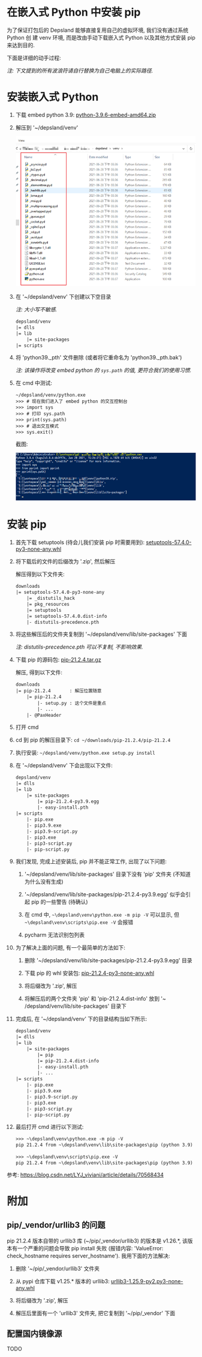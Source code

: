 # 在嵌入式 Python 中安装 pip

为了保证打包后的 Depsland 能够直接复用自己的虚拟环境, 我们没有通过系统 Python 创 建 venv 环境, 而是改由手动下载嵌入式 Python
以及其他方式安装 pip 来达到目的.

下面是详细的动手过程:

*注: 下文提到的所有波浪符请自行替换为自己电脑上的实际路径.*

# 安装嵌入式 Python

1. 下载 embed python
   3.9: [python-3.9.6-embed-amd64.zip](https://npm.taobao.org/mirrors/python/3.9.6/python-3.9.6-embed-amd64.zip)

2. 解压到 '~/depsland/venv'

   ![](.assets/20210820-094859.png)

3. 在 '~/depsland/venv' 下创建以下空目录

   *注: 大小写不敏感.*

    ```
    depsland/venv
    |= dlls
    |= lib
        |= site-packages
    |= scripts
    ```

4. 将 'python39._pth' 文件删除 (或者将它重命名为 'python39._pth.bak')

   *注: 该操作将改变 embed python 的 `sys.path` 的值, 更符合我们的使用习惯.*

5. 在 cmd 中测试:

    ```
    ~/depsland/venv/python.exe
    >>> # 现在我们进入了 embed python 的交互控制台
    >>> import sys
    >>> # 打印 sys.path
    >>> print(sys.path)
    >>> # 退出交互模式
    >>> sys.exit()
    ```

   截图:

   ![](.assets/20210823-101701.png)

# 安装 pip

1. 首先下载 setuptools (待会儿我们安装 pip
   时需要用到): [setuptools-57.4.0-py3-none-any.whl](https://pypi.tuna.tsinghua.edu.cn/packages/bd/25/5bdf7f1adeebd4e3fa76b2e2f045ae53ee208e40a4231ad0f0c3007e4353/setuptools-57.4.0-py3-none-any.whl#sha256=a49230977aa6cfb9d933614d2f7b79036e9945c4cdd7583163f4e920b83418d6)

2. 将下载后的文件的后缀改为 '.zip', 然后解压

   解压得到以下文件夹:

    ```
    downloads
    |= setuptools-57.4.0-py3-none-any
        |= _distutils_hack
        |= pkg_resources
        |= setuptools
        |= setuptools-57.4.0.dist-info
        |- distutils-precedence.pth
    ```

3. 将这些解压后的文件夹复制到 '~/depsland/venv/lib/site-packages' 下面

   *注: distutils-precedence.pth 可以不复制, 不影响效果.*

4. 下载 pip
   的源码包: [pip-21.2.4.tar.gz](https://pypi.tuna.tsinghua.edu.cn/packages/52/e1/06c018197d8151383f66ebf6979d951995cf495629fc54149491f5d157d0/pip-21.2.4.tar.gz#sha256=0eb8a1516c3d138ae8689c0c1a60fde7143310832f9dc77e11d8a4bc62de193b)

   解压, 得到以下文件:

    ```
    downloads
    |= pip-21.2.4       : 解压位置随意
        |= pip-21.2.4
            |- setup.py : 这个文件是重点
            |- ... 
        |- @PaxHeader
    ```

5. 打开 cmd

6. cd 到 pip 的解压目录下: `cd ~/downloads/pip-21.2.4/pip-21.2.4`

7. 执行安装: `~/depsland/venv/python.exe setup.py install`

8. 在 '~/depsland/venv' 下会出现以下文件:

    ```
    depsland/venv
    |= dlls
    |= lib
        |= site-packages
            |= pip-21.2.4-py3.9.egg
            |- easy-install.pth
    |= scripts
        |- pip.exe
        |- pip3.9.exe
        |- pip3.9-script.py
        |- pip3.exe
        |- pip3-script.py
        |- pip-script.py
    ```

9. 我们发现, 完成上述安装后, pip 并不能正常工作, 出现了以下问题:
    
    1. '~/depsland/venv/lib/site-packages' 目录下没有 'pip' 文件夹 (不知道为什么没有生成)
    
    2. '~/depsland/venv/lib/site-packages/pip-21.2.4-py3.9.egg' 似乎会引起 pip
       的一些警告 (待确认)
    
    3. 在 cmd 中, `~\depsland\venv\python.exe -m pip -V` 可以显示,
       但 `~\depsland\venv\scripts\pip.exe -V` 会报错
    
    4. pycharm 无法识别包列表

10. 为了解决上面的问题, 有一个最简单的方法如下:
    
    1. 删除 '~/depsland/venv/lib/site-packages/pip-21.2.4-py3.9.egg' 目录
    
    2. 下载 pip 的 whl
       安装包: [pip-21.2.4-py3-none-any.whl](https://pypi.tuna.tsinghua.edu.cn/packages/ca/31/b88ef447d595963c01060998cb329251648acf4a067721b0452c45527eb8/pip-21.2.4-py3-none-any.whl#sha256=fa9ebb85d3fd607617c0c44aca302b1b45d87f9c2a1649b46c26167ca4296323)
    
    3. 将后缀改为 '.zip', 解压
    
    4. 将解压后的两个文件夹 'pip' 和 'pip-21.2.4.dist-info' 放到 '~
       /depsland/venv/lib/site-packages' 目录下

11. 完成后, 在 '~/depsland/venv' 下的目录结构当如下所示:

    ```
    depsland/venv
    |= dlls
    |= lib
        |= site-packages
            |= pip
            |= pip-21.2.4.dist-info
            |- easy-install.pth
            |- ...
    |= scripts
        |- pip.exe
        |- pip3.9.exe
        |- pip3.9-script.py
        |- pip3.exe
        |- pip3-script.py
        |- pip-script.py
    ```

12. 最后打开 cmd 进行以下测试:

    ```
    >>> ~\depsland\venv\python.exe -m pip -V
    pip 21.2.4 from ~\depsland\venv\lib\site-packages\pip (python 3.9)

    >>> ~\depsland\venv\scripts\pip.exe -V
    pip 21.2.4 from ~\depsland\venv\lib\site-packages\pip (python 3.9)
    ```

参考: https://blog.csdn.net/LYJ_viviani/article/details/70568434

# 附加

## pip/_vendor/urllib3 的问题

pip 21.2.4 版本自带的 urllib3 库 (~/pip/_vendor/urllib3) 的版本是 v1.26.*, 该版本有一个严重的问题会导致
pip install 失败 (报错内容: 'ValueError: check_hostname requires server_hostname').
我用下面的方法解决:

1. 删除 '~/pip/_vendor/urllib3' 文件夹

2. 从 pypi 仓库下载 v1.25.* 版本的
   urllib3: [urllib3-1.25.9-py2.py3-none-any.whl](https://pypi.tuna.tsinghua.edu.cn/packages/e1/e5/df302e8017440f111c11cc41a6b432838672f5a70aa29227bf58149dc72f/urllib3-1.25.9-py2.py3-none-any.whl#sha256=88206b0eb87e6d677d424843ac5209e3fb9d0190d0ee169599165ec25e9d9115)

3. 将后缀改为 '.zip', 解压

4. 解压后里面有一个 'urllib3' 文件夹, 把它复制到 '~/pip/_vendor' 下面

## 配置国内镜像源

TODO
